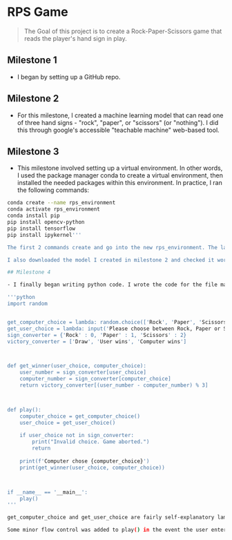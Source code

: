 # RPS Game

> The Goal of this project is to create a Rock-Paper-Scissors game that reads the player's hand sign in play.

## Milestone 1

- I began by setting up a GitHub repo.

## Milestone 2

- For this milestone, I created a machine learning model that can read one of three hand signs - "rock", "paper", or "scissors" (or "nothing"). I did this through google's accessible "teachable machine" web-based tool.

## Milestone 3

- This milestone involved setting up a virtual environment. In other words, I used the package manager conda to create a virtual environment, then installed the needed packages within this environment. In practice, I ran the following commands:

```bash
conda create --name rps_environment
conda activate rps_environment
conda install pip
pip install opencv-python
pip install tensorflow
pip install ipykernel'''

The first 2 commands create and go into the new rps_environment. The latter 4 commands install the package manager pip then install the needed packages through pip.

I also downloaded the model I created in milestone 2 and checked it worked fine using the file RPS-Template.py provided by AiCore. This file sets up a camera to read hand signs, feeds the camera's data to the model, then collects the results from the model and stores them in the List called "prediction".

## Milestone 4

- I finally began writing python code. I wrote the code for the file manual_rps.py:

'''python
import random


get_computer_choice = lambda: random.choice(['Rock', 'Paper', 'Scissors'])
get_user_choice = lambda: input('Please choose between Rock, Paper or Scissors: ')
sign_converter = {'Rock' : 0, 'Paper' : 1, 'Scissors' : 2}
victory_converter = ['Draw', 'User wins', 'Computer wins']



def get_winner(user_choice, computer_choice):
    user_number = sign_converter[user_choice]
    computer_number = sign_converter[computer_choice]
    return victory_converter[(user_number - computer_number) % 3]



def play():
    computer_choice = get_computer_choice()
    user_choice = get_user_choice()
    
    if user_choice not in sign_converter:
        print("Invalid choice. Game aborted.")
        return
    
    print(f'Computer chose {computer_choice}')
    print(get_winner(user_choice, computer_choice))



if __name__ == '__main__':
    play()
'''

get_computer_choice and get_user_choice are fairly self-explanatory lambda functions. sign_converter and victory_converter are used for the get_winner function. Essentially, due to the circular nature of how rock, paper and scissors counter one another, we can use modulo arithmetic to circumvent the need for a massive list of if-elif-else statements for each of the 9 possible configurations. We could have even written get_winner as a single-line lambda function, but I thought this would be too ugly to read.

Some minor flow control was added to play() in the event the user enters an invalid string. Though this will likely be superfluous given the fact the final inputs will come from a camera.
